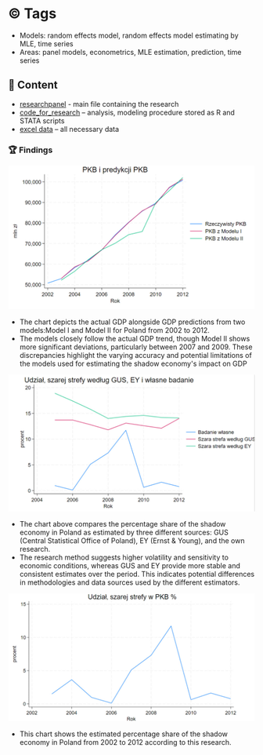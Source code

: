 # ©️ Tags
- Models: random effects model, random effects model estimating by MLE, time series
- Areas: panel models, econometrics, MLE estimation, prediction, time series

## :open_file_folder: Content
- [researchpanel](https://github.com/dzima22/Estimating-the-size-of-the-shadow-economy-in-Poland-in-2002-2012/blob/main/researchpanel.pdf) -  main file containing the research 
- [code_for_research](https://github.com/dzima22/Estimating-the-size-of-the-shadow-economy-in-Poland-in-2002-2012/tree/main/code_for_research) – analysis, modeling procedure stored as R and STATA scripts
- [excel data](https://github.com/dzima22/Estimating-the-size-of-the-shadow-economy-in-Poland-in-2002-2012/tree/main/excel%20data) – all necessary data 
### 🏆 Findings
<div align="center">
  <img src="https://github.com/dzima22/Estimating-the-size-of-the-shadow-economy-in-Poland-in-2002-2012/blob/main/images/porownanie%20modeli.jpg" alt="" width="600"/>
</div>

- The chart depicts the actual GDP  alongside GDP predictions from two models:Model I and Model II for Poland from 2002 to 2012.
- The models closely follow the actual GDP trend, though Model II shows more significant deviations, particularly between 2007 and 2009. These discrepancies highlight the varying accuracy and potential limitations of the models used for estimating the shadow economy's impact on GDP

<div align="center">
  <img src="https://github.com/dzima22/Estimating-the-size-of-the-shadow-economy-in-Poland-in-2002-2012/blob/main/images/porownanie%20wynikow.jpg" alt=""/>
</div>

- The chart above compares the percentage share of the shadow economy in Poland as estimated by three different sources: GUS (Central Statistical Office of Poland), EY (Ernst & Young), and the own research.
- The research method suggests higher volatility and sensitivity to economic conditions, whereas GUS and EY provide more stable and consistent estimates over the period. This indicates potential differences in methodologies and data sources used by the different estimators.


<div align="center">
  <img src="https://github.com/dzima22/Estimating-the-size-of-the-shadow-economy-in-Poland-in-2002-2012/blob/main/images/udzial%20szarej%20strefy%20%25.jpg" alt=""/>
</div>

 - This chart shows the estimated percentage share of the shadow economy in Poland from 2002 to 2012 according to this research.
